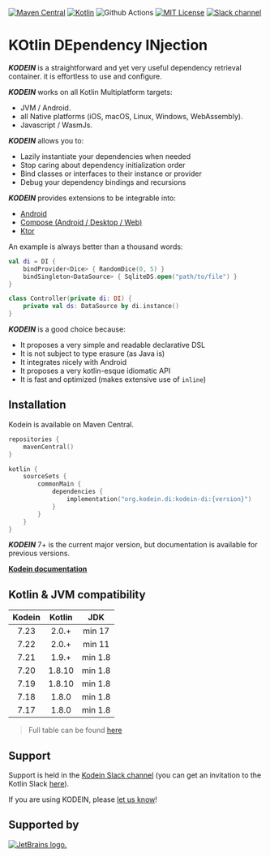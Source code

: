 [![Maven Central](https://img.shields.io/maven-central/v/org.kodein.di/kodein-di)](https://mvnrepository.com/artifact/org.kodein.di/kodein-di)
[![Kotlin](https://img.shields.io/badge/Kotlin-1.9.21-blue.svg?style=flat&logo=kotlin)](https://kotlinlang.org)
![Github Actions](https://github.com/kosi-libs/Kodein/actions/workflows/snapshot.yml/badge.svg)
[![MIT License](https://img.shields.io/badge/license-MIT-green.svg)](https://github.com/kosi-libs/Kodein/blob/master/LICENSE.txt)
[![Slack channel](https://img.shields.io/badge/Chat-Slack-green.svg?style=flat&logo=slack)](https://kotlinlang.slack.com/messages/kodein/)

KOtlin DEpendency INjection
===========================

**_KODEIN_** is a straightforward and yet very useful dependency retrieval container. it is effortless to use and configure.

**_KODEIN_** works on all Kotlin Multiplatform targets:

- JVM / Android.
- all Native platforms (iOS, macOS, Linux, Windows, WebAssembly).
- Javascript / WasmJs.

**_KODEIN_** allows you to:

- Lazily instantiate your dependencies when needed
- Stop caring about dependency initialization order
- Bind classes or interfaces to their instance or provider
- Debug your dependency bindings and recursions

**_KODEIN_** provides extensions to be integrable into:

- [Android](https://developer.android.com/)
- [Compose (Android / Desktop / Web)](https://kosi-libs.org/kodein/7.22/framework/compose.html)
- [Ktor](https://ktor.io/)

An example is always better than a thousand words:

```kotlin
val di = DI {
    bindProvider<Dice> { RandomDice(0, 5) }
    bindSingleton<DataSource> { SqliteDS.open("path/to/file") }
}

class Controller(private di: DI) {
    private val ds: DataSource by di.instance()
}
```

**_KODEIN_** is a good choice because:

- It proposes a very simple and readable declarative DSL
- It is not subject to type erasure (as Java is)
- It integrates nicely with Android
- It proposes a very kotlin-esque idiomatic API
- It is fast and optimized (makes extensive use of `inline`)

Installation
---------

Kodein is available on Maven Central.

```kotlin
repositories {
    mavenCentral()
}
```

```kotlin
kotlin {
    sourceSets {
        commonMain {
            dependencies {
                implementation("org.kodein.di:kodein-di:{version}")
            }
        }
    }
}
```

**_KODEIN_** 7+ is the current major version, but documentation is available for previous versions.

**[Kodein documentation](https://kosi-libs.org/kodein/)**


Kotlin & JVM compatibility
---------

| Kodein | Kotlin |   JDK   |
|:------:|:------:|:-------:|
|  7.23  | 2.0.+  | min 17  |
|  7.22  | 2.0.+  | min 11  |
|  7.21  | 1.9.+  | min 1.8 |
|  7.20  | 1.8.10 | min 1.8 |
|  7.19  | 1.8.10 | min 1.8 |
|  7.18  | 1.8.0  | min 1.8 |
|  7.17  | 1.8.0  | min 1.8 |

> Full table can be found [here](https://kosi-libs.org/kodein/7.22/core/platform-and-genericity.html)

Support
-------

Support is held in the [Kodein Slack channel](https://kotlinlang.slack.com/messages/kodein/)
(you can get an invitation to the Kotlin Slack [here](https://slack.kotlinlang.org/)).

[//]: # (Testimonies)

[//]: # (-----------)

[//]: # ()
[//]: # (&nbsp;)

[//]: # ()
[//]: # (> At [Collokia]&#40;https://www.collokia.com/&#41; we use Kodein in all of our backend service infrastructure and all modules in those services are loosely coupled through injection with Kodein.)

[//]: # (> It allows us to have nice module independence, and to opt-out of injection during testing or build separate modules in support of testing.  )

[//]: # (> It is a key component and building block in our architecture.  )

[//]: # (> -- [Jayson Minard]&#40;https://github.com/apatrida&#41;)

[//]: # ()
[//]: # (&nbsp;)

[//]: # ()
[//]: # (> At [Moovel Group GmbH]&#40;https://www.moovel.com/de/en&#41;, we have successfully used the wonderful Kodein library into in [this Android app]&#40;https://play.google.com/store/apps/details?id=com.daimler.moovel.android&#41;.)

[//]: # (> As we improved it, we found Kodein to be much more useful than Dagger2 as it simplified our code throughout.  )

[//]: # (> Kodein is in my view, much easier to understand, doesn't have that nasty ceremony, and has really nice debug messages.  )

[//]: # (> We are also working now on other projects where we are using Kodein as well.  )

[//]: # (> -- [Sorin Albu-Irimies]&#40;https://github.com/sorinirimies&#41;)

[//]: # ()
[//]: # (&nbsp;)

[//]: # ()
[//]: # (> Kodein has been instrumental in moving our entire production application to Kotlin at [InSite Applications]&#40;https://insiteapplications.com&#41;. It uses standard Kotlin idioms and features for ultimate clarity and simplicity. It was clear to us from the beginning that Kodein would be our DI solution. Our devs love it so much that they've transitioned to using it in their personal apps, both Java and Kotlin!  )

[//]: # (> -- [Eliezer Graber]&#40;https://github.com/eygraber&#41;)

[//]: # ()
[//]: # (&nbsp;)

[//]: # ()
[//]: # (> At [Compsoft Creative]&#40;https://www.compsoft.co.uk&#41;, Kodein is central our new Kotlin based app architecture, giving us a solid underpinning to all apps we develop and allowing a simple yet powerful way to de-couple our services with a library that is lightweight and perfect for mobile apps.  )

[//]: # (> -- [Daniel Payne]&#40;https://github.com/CompsoftCreative&#41;)

[//]: # ()
[//]: # (&nbsp;)

[//]: # ()
[//]: # (> Kodein is used in [the android app of the OhelShem school]&#40;https://github.com/OhelShem/android&#41;.  )

[//]: # (> -- [Yoav Sternberg]&#40;https://github.com/yoavst&#41;&nbsp;)

[//]: # ()
[//]: # (&nbsp;)

[//]: # ()
[//]: # (> Kodein was created at [Dental Monitoring]&#40;https://dental-monitoring.com/&#41; with the opinion that Dagger2 is way too verbose and complex.)

[//]: # (> It is now used in almost all our projects: the server, the internal production software & the Android application.  )

[//]: # (> Kodein is very easy to use and set up: it allows our team to easily share code and patterns, as well as quickly bootstrapping new ideas.  )

[//]: # (> -- [Salomon Brys]&#40;https://github.com/SalomonBrys&#41;)

[//]: # ()
[//]: # (&nbsp;)

If you are using KODEIN, please [let us know](mailto:contact@kodein.net)!

## Supported by

[![JetBrains logo.](https://resources.jetbrains.com/storage/products/company/brand/logos/jetbrains.svg)](https://jb.gg/OpenSourceSupport)